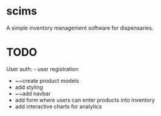 # scims
A simple inventory management software for dispensaries.

TODO
==================================
User auth:
	- user registration

- ~~create product models
- add styling
- ~~add navbar
- add form where users can enter products into inventory
- add interactive charts for analytics

